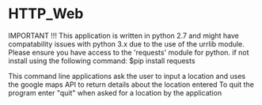 # HTTP_Web

IMPORTANT !!!
This application is written in python 2.7 and might have compatability issues with python 3.x due to the use of the urrlib module.
Please ensure you have access to the 'requests' module for python.
if not install using the following command:   $pip install requests

This command line applications ask the user to input a location and uses the google maps API to return details about the location entered
To quit the program enter "quit" when asked for a location by the application

